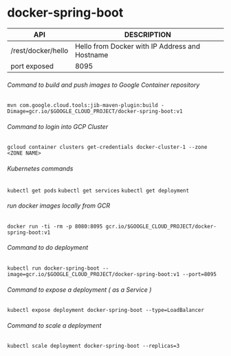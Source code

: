 # docker-spring-boot

|API                |DESCRIPTION        |
|-------------------|-------------------|
|/rest/docker/hello| Hello from Docker with IP Address and Hostname|
|port exposed| 8095|


###### Command to build and push images to Google Container repository
`mvn com.google.cloud.tools:jib-maven-plugin:build -Dimage=gcr.io/$GOOGLE_CLOUD_PROJECT/docker-spring-boot:v1`

###### Command to login into GCP Cluster
`gcloud container clusters get-credentials docker-cluster-1 --zone <ZONE NAME>`

###### Kubernetes commands
`kubectl get pods`
`kubectl get services`
`kubectl get deployment`

###### run docker images locally from GCR
`docker run -ti -rm -p 8080:8095 gcr.io/$GOOGLE_CLOUD_PROJECT/docker-spring-boot:v1`

###### Command to do deployment
`kubectl run docker-spring-boot --image=gcr.io/$GOOGLE_CLOUD_PROJECT/docker-spring-boot:v1 --port=8095`

###### Command to expose a deployment ( as a Service )
`kubectl expose deployment docker-spring-boot --type=LoadBalancer `

###### Command to scale a deployment 
`kubectl scale deployment docker-spring-boot --replicas=3`

